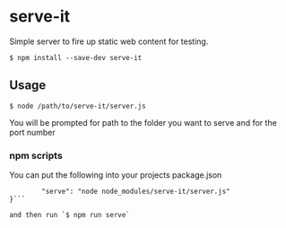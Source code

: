 # serve-it
Simple server to fire up static web content for testing.

```$ npm install --save-dev serve-it```

## Usage

```$ node /path/to/serve-it/server.js```

You will be prompted for path to the folder you want to serve and for
the port number

### npm scripts

You can put the following into your projects package.json

``` "scripts": {
        "serve": "node node_modules/serve-it/server.js"
}```

and then run `$ npm run serve`
